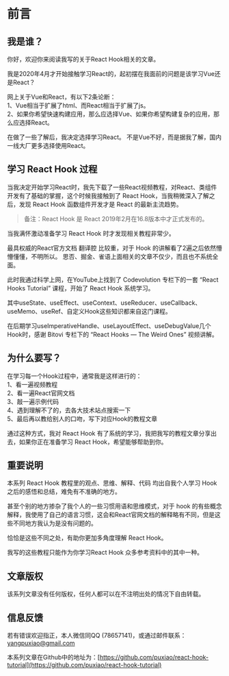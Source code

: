 # 前言


## 我是谁？

你好，欢迎你来阅读我写的关于React Hook相关的文章。

我是2020年4月才开始接触学习React的，起初摆在我面前的问题是该学习Vue还是React？  

网上关于Vue和React，有以下2条论断：  
1、Vue相当于扩展了html、而React相当于扩展了js。  
2、如果你希望快速构建应用，那么应选择Vue、如果你希望构建复杂的应用，那么应选择React。

在做了一些了解后，我决定选择学习React。 不是Vue不好，而是据我了解，国内一线大厂更多选择使用React。


## 学习 React Hook 过程
当我决定开始学习React时，我先下载了一些React视频教程，对React、类组件开发有了基础的掌握，这个时候我接触到了 React Hook，当我稍微深入了解之后，发现 React Hook 函数组件开发才是 React 的最新主流趋势。  

> 备注：React Hook 是 React 2019年2月在16.8版本中才正式发布的。  

当我满怀激动准备学习 React Hook 时才发现相关教程非常少。

最具权威的React官方文档 翻译腔 比较重，对于 Hook 的讲解看了2遍之后依然懵懵懂懂，不明所以。 思否、掘金、雀语上面相关的文章不仅少，而且也不系统全面。 

此时我通过科学上网，在YouTube上找到了 Codevolution 专栏下的一套 “React Hooks Tutorial” 课程，开始了 React Hook 系统学习。  

其中useState、useEffect、useContext、useReducer、useCallback、useMemo、useRef、自定义Hook这些知识都来自这门课程。  

在后期学习useImperativeHandle、useLayoutEffect、useDebugValue几个Hook时，感谢 Bitovi 专栏下的 “React Hooks — The Weird Ones” 视频讲解。

## 为什么要写？
在学习每一个Hook过程中，通常我是这样进行的：  
1、看一遍视频教程  
2、看一遍React官网文档  
3、敲一遍示例代码  
4、遇到理解不了的，去各大技术站点搜索一下  
5、最后再以教给别人的口吻，写下对应Hook的教程文章  

通过这种方式，我对 React Hook 有了系统的学习，我把我写的教程文章分享出去，如果你正在准备学习 React Hook，希望能够帮助到你。


## 重要说明

本系列 React Hook 教程里的观点、思维、解释、代码 均出自我个人学习 Hook 之后的感悟和总结，难免有不准确的地方。  

甚至个别的地方掺杂了我个人的一些习惯用语和思维模式，对于 hook 的有些概念解释，我使用了自己的语言习惯，这会和React官网文档的解释略有不同，但是这些不同地方我认为是没有问题的。  

恰恰是这些不同之处，有助你更加多角度理解 React Hook。  

我写的这些教程只能作为你学习React Hook 众多参考资料中的其中一种。  


## 文章版权
该系列文章没有任何版权，任何人都可以在不注明出处的情况下自由转载。  


## 信息反馈

若有错误欢迎指正，本人微信同QQ (78657141)，或通过邮件联系：yangpuxiao@gmail.com


本系列文章在Github中的地址为：[https://github.com/puxiao/react-hook-tutorial](https://github.com/puxiao/react-hook-tutorial)
